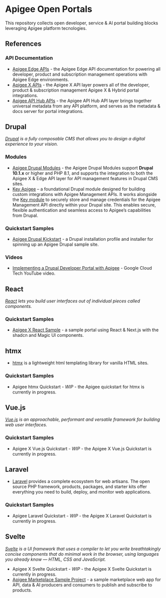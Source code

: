# Apigee Open Portals
This repository collects open developer, service & AI portal building blocks leveraging Apigee platform tecnologies.

## References
### API Documentation
- [Apigee Edge APIs](https://apidocs.apigee.com/) - the Apigee Edge API documentation for powering all developer, product and subscription management operations with Apigee Edge environments.
- [Apigee X APIs](https://cloud.google.com/apigee/docs/reference/apis/apigee/rest) - the Apigee X API layer powers all of the developer, product & subscription management Apigee X & Hybrid portal integrations.
- [Apigee API Hub APIs](https://cloud.google.com/apigee/docs/reference/apis/apihub/rest) - the Apigee API Hub API layer brings together universal metadata from any API platform, and serves as the metadata & docs server for portal integrations.
## Drupal
*[Drupal](https://drupal.org) is a fully composable CMS that allows you to design a digital experience to your vision.*
### Modules
- [Apigee Drupal Modules](https://github.com/apigee/apigee-edge-drupal) - the Apigee Drupal Modules support **Drupal 10.1.x** or higher and PHP 8.1, and supports the integration to both the Apigee X & Edge API layer for API management features in Drupal CMS sites.
- [Key Apigee](https://www.drupal.org/project/key_apigee) – a foundational Drupal module designed for building custom integrations with Apigee Management APIs. It works alongside the [Key module](https://www.drupal.org/project/key) to securely store and manage credentials for the Apigee Management API directly within your Drupal site. This enables secure, flexible authentication and seamless access to Apigee’s capabilities from Drupal.
### Quickstart Samples
- [Apigee Drupal Kickstart](https://www.drupal.org/docs/contributed-modules/apigee-developer-portal-kickstart/get-started-with-kickstart) - a Drupal installation profile and installer for spinning up an Apigee Drupal sample site.
### Videos
- [Implementing a Drupal Developer Portal with Apigee](https://youtu.be/FV167n7FSSA?si=ew3gQgBMO-V68whP) - Google Cloud Tech YouTube video.
## React
*[React](https://react.dev/) lets you build user interfaces out of individual pieces called components.*
### Quickstart Samples
- [Apigee X React Sample](https://github.com/open-portal-initiative/apigee-react-sample) - a sample portal using React & Next.js with the shadcn and Magic UI components.
## htmx
* [htmx](https://htmx.org/) is a lightweight html templating library for vanilla HTML sites.
### Quickstart Samples
- Apigee htmx Quickstart - *WIP* - the Apigee quickstart for htmx is currently in progress.
## Vue.js
*[Vue.js](https://vuejs.org) is an approachable, performant and versatile framework for building web user interfaces.*
### Quickstart Samples
- Apigee X Vue.js Quickstart - *WIP* - the Apigee X Vue.js Quickstart is currently in progress.
## Laravel
- [Laravel](https://laravel.com/) provides a complete ecosystem for web artisans. The open source PHP framework, products, packages, and starter kits offer everything you need to build, deploy, and monitor web applications.
### Quickstart Samples
- Apigee Laravel Quickstart - *WIP* - the Apigee X Laravel Quickstart is currently in progress.
## Svelte
*[Svelte](https://svelte.dev) is a UI framework that uses a compiler to let you write breathtakingly concise components that do minimal work in the browser, using languages you already know — HTML, CSS and JavaScript.*
- Apigee X Svelte Quickstart - *WIP* - the Apigee X Svelte Quickstart is currently in progress.
- [Apigee Marketplace Sample Project](https://github.com/open-portal-initiative/apigee-svelte-sample) - a sample marketplace web app for API, data & AI producers and consumers to publish and subscribe to products.
